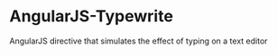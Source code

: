 AngularJS-Typewrite
===================

AngularJS directive that simulates the effect of typing on a text editor
